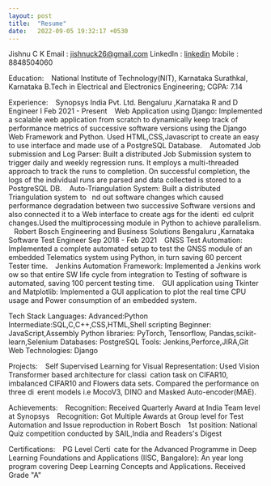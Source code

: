 ```yaml
---
layout: post
title:  "Resume"
date:   2022-09-05 19:32:17 +0530
---
```


Jishnu C K 
Email : jishnuck26@gmail.com
LinkedIn : [linkedin]
Mobile : 8848504060

Education:
 
National Institute of Technology(NIT), Karnataka Surathkal, Karnataka
B.Tech in Electrical and Electronics Engineering; CGPA: 7.14 

Experience:
 
Synopsys India Pvt. Ltd. Bengaluru ,Karnataka
R and D Engineer I Feb 2021 - Present
  Web Application using Django: Implemented a scalable web application from scratch to dynamically keep
track of performance metrics of successive software versions using the Django Web Framework and Python. Used
HTML,CSS,Javascript to create an easy to use interface and made use of a PostgreSQL Database.
  Automated Job submission and Log Parser: Built a distributed Job Submission system to trigger daily and
weekly regression runs. It employs a multi-threaded approach to track the runs to completion. On successful
completion, the logs of the individual runs are parsed and data collected is stored to a PostgreSQL DB.
  Auto-Triangulation System: Built a distributed Triangulation system to  nd out software changes which caused
performance degradation between two successive Software versions and also connected it to a Web interface to
create 
ags for the identi ed culprit changes.Used the multiprocessing module in Python to achieve parallelism.
 
Robert Bosch Engineering and Business Solutions Bengaluru ,Karnataka
Software Test Engineer Sep 2018 - Feb 2021
  GNSS Test Automation: Implemented a complete automated setup to test the GNSS module of an embedded
Telematics system using Python, in turn saving 60 percent Tester time.
  Jenkins Automation Framework: Implemented a Jenkins work 
ow so that entire SW life cycle from
integration to Testing of software is automated, saving 100 percent testing time.
  GUI application using Tkinter and Matplotlib: Implemented a GUI application to plot the real time CPU
usage and Power consumption of an embedded system.


Tech Stack
Languages:
    Advanced:Python
    Intermediate:SQL,C,C++,CSS,HTML,Shell scripting
    Beginner: JavaScript,Assembly
Python libraries:
  PyTorch, Tensorflow, Pandas,scikit-learn,Selenium
Databases:
  PostgreSQL
Tools:
  Jenkins,Perforce,JIRA,Git
Web Technologies:
  Django

Projects:
  Self Supervised Learning for Visual Representation: Used Vision Transformer based architecture for classi cation
task on CIFAR10, imbalanced CIFAR10 and Flowers data sets. Compared the performance on three di erent models i.e
MocoV3, DINO and Masked Auto-encoder(MAE).

Achievements:
  Recognition: Received Quarterly Award at India Team level at Synopsys
  Recognition: Got Multiple Awards at Group level for Test Automation and Issue reproduction in Robert Bosch
  1st position: National Quiz competition conducted by SAIL,India and Readers's Digest
  
Certifications:
  PG Level Certi cate for the Advanced Programme in Deep Learning Foundations and Applications
(IISC, Bangalore): An year long program covering Deep Learning Concepts and Applications. Received Grade "A"


[linkedin]:https://www.linkedin.com/in/jishnuck/ 
